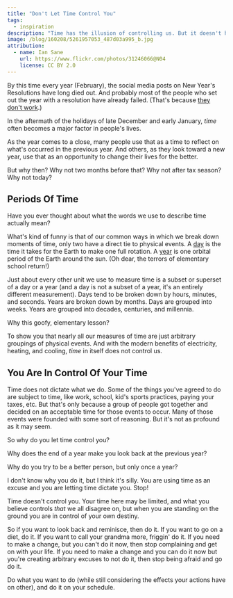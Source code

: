 ```yaml
---
title: "Don't Let Time Control You"
tags:
  - inspiration
description: "Time has the illusion of controlling us. But it doesn't have to. We can be in charge of time."
image: /blog/160208/5261957053_487d03a995_b.jpg
attribution:
  - name: Ian Sane
    url: https://www.flickr.com/photos/31246066@N04
    license: CC BY 2.0
---
```


By this time every year (February), the social media posts on New Year's Resolutions have long died out. And probably most of the people who set out the year with a resolution have already failed. (That's because [they don't work](http://www.lifehack.org/articles/featured/new-years-resolutions-dont-work-heres-why.html).)

In the aftermath of the holidays of late December and early January, _time_ often becomes a major factor in people's lives.

As the year comes to a close, many people use that as a time to reflect on what's occurred in the previous year. And others, as they look toward a new year, use that as an opportunity to change their lives for the better.

But why then? Why not two months before that? Why not after tax season? Why not today?

## Periods Of Time

Have you ever thought about what the words we use to describe time actually mean?

What's kind of funny is that of our common ways in which we break down moments of time, only two have a direct tie to physical events. A [day](https://en.wikipedia.org/wiki/Day) is the time it takes for the Earth to make one full rotation. A [year](https://en.wikipedia.org/wiki/Year) is one orbital period of the Earth around the sun. (Oh dear, the terrors of elementary school return!)

Just about every other unit we use to measure time is a subset or superset of a day or a year (and a day is not a subset of a year, it's an entirely different measurement). Days tend to be broken down by hours, minutes, and seconds. Years are broken down by months. Days are grouped into weeks. Years are grouped into decades, centuries, and millennia.

Why this goofy, elementary lesson?

To show you that nearly all our measures of time are just arbitrary groupings of physical events. And with the modern benefits of electricity, heating, and cooling, _time_ in itself does not control us.

## You Are In Control Of Your Time

Time does not dictate what we do. Some of the things you've agreed to do are subject to time, like work, school, kid's sports practices, paying your taxes, etc. But that's only because a group of people got together and decided on an acceptable time for those events to occur. Many of those events were founded with some sort of reasoning. But it's not as profound as it may seem.

So why do you let time control you?

Why does the end of a year make you look back at the previous year?

Why do you try to be a better person, but only once a year?

I don't know why you do it, but I think it's silly. You are using time as an excuse and you are letting time dictate you. Stop!

Time doesn't control you. Your time here may be limited, and what you believe controls _that_ we all disagree on, but when you are standing on the ground you are in control of your own destiny.

So if you want to look back and reminisce, then do it. If you want to go on a diet, do it. If you want to call your grandma more, friggin' do it. If you need to make a change, but you can't do it now, then stop complaining and get on with your life. If you need to make a change and you can do it now but you're creating arbitrary excuses to not do it, then stop being afraid and go do it.

Do what you want to do (while still considering the effects your actions have on other), and do it on your schedule.
